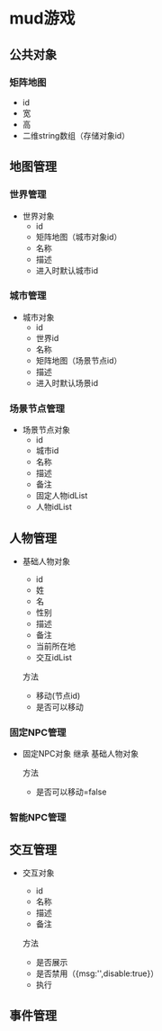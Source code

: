 # mud游戏

## 公共对象

### 矩阵地图

- id
- 宽
- 高
- 二维string数组（存储对象id）

## 地图管理

### 世界管理

- 世界对象
  - id
  - 矩阵地图（城市对象id）
  - 名称
  - 描述
  - 进入时默认城市id


### 城市管理

- 城市对象
  - id
  - 世界id
  - 名称
  - 矩阵地图（场景节点id）
  - 描述
  - 进入时默认场景id

### 场景节点管理

- 场景节点对象
  - id
  - 城市id
  - 名称
  - 描述
  - 备注
  - 固定人物idList
  - 人物idList

## 人物管理

- 基础人物对象
  - id
  - 姓
  - 名
  - 性别
  - 描述
  - 备注
  - 当前所在地
  - 交互idList

  方法
  - 移动(节点id)
  - 是否可以移动


### 固定NPC管理

- 固定NPC对象 继承 基础人物对象

    方法
    - 是否可以移动=false


### 智能NPC管理


## 交互管理

- 交互对象
  - id
  - 名称
  - 描述
  - 备注

  方法
  - 是否展示
  - 是否禁用（{msg:'',disable:true}）
  - 执行

## 事件管理
